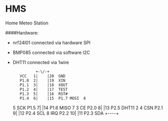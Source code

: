# HMS
Home Meteo Station

####Hardware:
  - nrf24l01  connected via hardware SPI
  - BMP085    connected via software I2C
  - DHT11     connected via 1wire

                  +-\/-+
           VCC   1|    |20  GND
           P1.0  2|    |19  XIN
           P1.1  3|    |18  XOUT
           P1.2  4|    |17  TEST
           P1.3  5|    |16  RST#
           P1.4  6|    |15  P1.7 MOSI  6
    5  SCK P1.5  7|    |14  P1.6 MISO  7
    3   CE P2.0  8|    |13  P2.5 DHT11 2
    4  CSN P2.1  9|    |12  P2.4 SCL
    8  IRQ P2.2 10|    |11  P2.3 SDA
                  +----+

